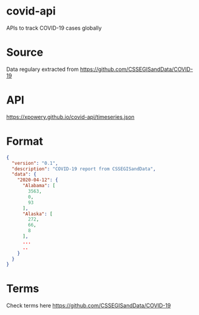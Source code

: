 # covid-api
APIs to track COVID-19 cases globally

# Source
Data regulary extracted from https://github.com/CSSEGISandData/COVID-19

# API
https://xpowery.github.io/covid-api/timeseries.json

# Format
```json
{
  "version": "0.1",
  "description": "COVID-19 report from CSSEGISandData",
  "data": {
    "2020-04-12": {
      "Alabama": [
        3563,
        0,
        93
      ],
      "Alaska": [
        272,
        66,
        8
      ],
      ...
      ..
    }
  }
}

```

# Terms
Check terms here https://github.com/CSSEGISandData/COVID-19
